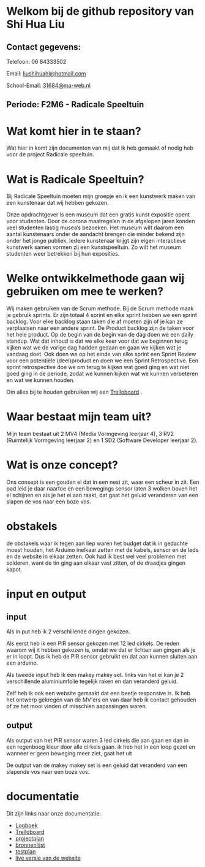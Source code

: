 # Welkom bij de github repository van Shi Hua Liu

## Contact gegevens:

Telefoon: 06 84333502 

Email: liushihuahl@hotmail.com

School-Email: 31684@ma-web.nl

## Periode: F2M6 - Radicale Speeltuin

# Wat komt hier in te staan?

Wat hier in komt zijn documenten van mij dat ik heb gemaakt of nodig heb voor de project Radicale speeltuin.

# Wat is Radicale Speeltuin?

Bij Radicale Speeltuin moeten mijn groepje en ik een kunstwerk maken van een kunstenaar dat wij hebben gekozen.

Onze opdrachtgever is een museum dat een gratis kunst expositie opent voor studenten. Door de corona maatregelen in de afgelopen jaren konden veel studenten lastig musea’s bezoeken. Het museum wilt daarom een aantal kunstenaars onder de aandacht brengen die minder bekend zijn onder het jonge publiek. Iedere kunstenaar krijgt zijn eigen interactieve kunstwerk samen vormen zij een kunstspeeltuin. Zo wilt het museum studenten weer betrekken bij hun exposities.

# Welke ontwikkelmethode gaan wij gebruiken om mee te werken? 

Wij maken gebruiken van de Scrum methode. Bij de Scrum methode maak je gebruik sprints. Er zijn totaal 4 sprint en elke sprint hebben we een sprint backlog. Voor elke backlog staan taken die af moeten zijn of je kan ze verplaatsen naar een andere sprint. De Product backlog zijn de taken voor het hele product. Op de begin van de begin van de dag doen we een daily standup. Wat dat inhoud is dat we elke keer voor dat we beginnen terug kijken wat we de vorige dag hadden gedaan en gaan we kijken wat je vandaag doet. Ook doen we op het einde van elke sprint een Sprint Review voor een potentiële (deel)product en doen we een Sprint Retrospective. Een sprint retrospective doe we om terug te kijken wat goed ging en wat niet goed ging in de periode, zodat we kunnen kijken wat we kunnen verbeteren en wat we kunnen houden.

Om alles bij te houden gebruiken wij een [Trelloboard](https://trello.com/b/MdpxDHgO/radicale-speeltuin) .

# Waar bestaat mijn team uit?

Mijn team bestaat uit 2 MV4 (Media Vormgeving leerjaar 4), 3 RV2 (Ruimtelijk Vormgeving leerjaar 2) en 1 SD2 (Software Developer leerjaar 2).

# Wat is onze concept?

Ons consept is een gouden ei dat in een nest zit, waar een scheur in zit. Een  pad leid je daar naartoe en een bewegings sensor laten 3 wolken boven het ei schijnen en als je het ei aan raakt, dat gaat het geluid veranderen van een slapen de vos naar een boze vos.


# obstakels
de obstakels waar ik tegen aan liep waren het budget dat ik in gedachte moest houden, het Arduino inelkaar zetten met de kabels, sensor en de leds en de website in elkaar zetten. Ook had ik best wel veel problemen met solderen, want de tin ging aan elkaar vast zitten, of de draadjes gingen kapot.

# input en output

## input

Als in put heb ik 2 verschillende dingen gekozen.

Als eerst heb ik een PIR sensor gekozen met 12 led cirkels. De reden waarom wij it hebben gekozen is, omdat we dat er lichten aan gingen als je er in loopt. Dus ik heb de PIR sensor gebruikt en dat aan kunnen sluiten aan een arduino. 

Als tweede input heb ik een makey makey set. links van het ei kan je 2 verschillende aluminiumfolie tegelijk raken en dan veranderd geluid.

Zelf heb ik ook een website gemaakt dat een beetje responsive is. Ik heb het ontwerp gekregen van de MV'ers en van daar heb ik contact gehouden of ze het mooi vinden of misschien aapassingen waren.

## output

Als output van het PIR sensor waren 3 led cirkels die aan gaan en dan in een regenboog kleur door alle cirkels gaan. ik heb het in een loop gezet en wanneer er geen beweging meer ziet, gaat het uit

De output van de makey makey set is een geluid dat veranderd van een slapende vos naar een boze vos.

# documentatie

Dit zijn links naar onze documentatie:

* [Logboek](https://docs.google.com/document/d/1InY-Az6w4eEIcxu_jN3qKdkGnfcNWLbTPF8sPrZ9gZY/edit?usp=sharing)
* [Trelloboard](https://trello.com/b/MdpxDHgO/radicale-speeltuin)
* [projectplan](https://docs.google.com/document/d/1KeO8jzoYE0i2tndRvRXfpEJLksDOgP0NX-xQMXqpHGo/edit?usp=sharing)
* [bronnenlijst](https://docs.google.com/document/d/1GPBN90JocfpvUVk5bXAB8-OrtEfkGVtUVqsfVUdguBU/edit?usp=sharing)
* [testplan](https://docs.google.com/document/d/1BpUPM1zoh6C_H1wze473IIo6hwMY9am1ZFIOg8rzPiU/edit?usp=sharing)
* [live versie van de website](https://31684.hosts1.ma-cloud.nl/f2m6-RS/website_MV/index.html)

